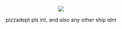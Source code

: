 <div align="center">
  
![](https://komarev.com/ghpvc/?username=PizzaDept&color=d0007d&style=plastic&label=U_NOW_HAVE_RABIES)

pizzadept pls int, and also any other ship idm

</div>
